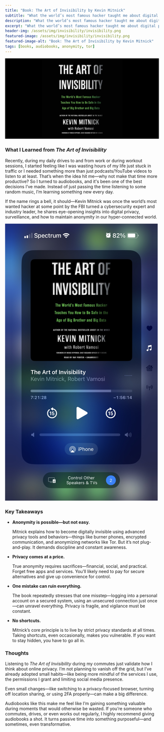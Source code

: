 ```yaml
---
title: "Book: The Art of Invisibility by Kevin Mitnick"
subtitle: "What the world’s most famous hacker taught me about digital privacy, online anonymity, and why it all matters more than ever."
description: "What the world’s most famous hacker taught me about digital privacy, online anonymity, and why it all matters more than ever."
excerpt: "What the world’s most famous hacker taught me about digital privacy, online anonymity, and why it all matters more than ever."
header-img: /assets/img/invisibility/invisibility.png
featured-image: /assets/img/invisibility/invisibility.png
featured-image-alt: "Book: The Art of Invisibility by Kevin Mitnick"
tags: [books, audiobooks, anonymity, tor]
---
```


![Invisibility](/assets/img/invisibility/invisibility.png)

### What I Learned from *The Art of Invisibility*

Recently, during my daily drives to and from work or during workout sessions, I started feeling like I was wasting hours of my life just stuck in traffic or I needed something more than just podcasts/YouTube videos to listen to at least. That’s when the idea hit me—why not make that time more productive? So I turned to audiobooks, and it's been one of the best decisions I’ve made. Instead of just passing the time listening to some random music, I’m learning something new every day. 

If the name rings a bell, it should—Kevin Mitnick was once the world’s most wanted hacker at some point by the FBI turned a cybersecurity expert and industry leader, he shares eye-opening insights into digital privacy, surveillance, and how to maintain anonymity in our hyper-connected world.

![audiobook](/assets/img/invisibility/audiobook.png)

### Key Takeaways

- **Anonymity is possible—but not easy.**
    
    Mitnick explains how to become digitally invisible using advanced privacy tools and behaviors—things like burner phones, encrypted communication, and anonymizing networks like Tor. But it’s not plug-and-play. It demands discipline and constant awareness.
    
- **Privacy comes at a price.**
    
    True anonymity requires sacrifices—financial, social, and practical. Forget free apps and services. You’ll likely need to pay for secure alternatives and give up convenience for control.
    
- **One mistake can ruin everything.**
    
    The book repeatedly stresses that one misstep—logging into a personal account on a secured system, using an unsecured connection just once—can unravel everything. Privacy is fragile, and vigilance must be constant.
    
- **No shortcuts.**
    
    Mitnick’s core principle is to live by strict privacy standards at all times. Taking shortcuts, even occasionally, makes you vulnerable. If you want to stay hidden, you have to go all in.
    

### Thoughts

Listening to *The Art of Invisibility* during my commutes just validate how I think about online privacy. I’m not planning to vanish off the grid, but I’ve already adopted small habits—like being more mindful of the services I use, the permissions I grant and limiting social media presence.

Even small changes—like switching to a privacy-focused browser, turning off location sharing, or using 2FA properly—can make a big difference.

Audiobooks like this make me feel like I’m gaining something valuable during moments that would otherwise be wasted. If you’re someone who commutes, drives, or even works out regularly, I highly recommend giving audiobooks a shot. It turns passive time into something purposeful—and sometimes, even transformative.
